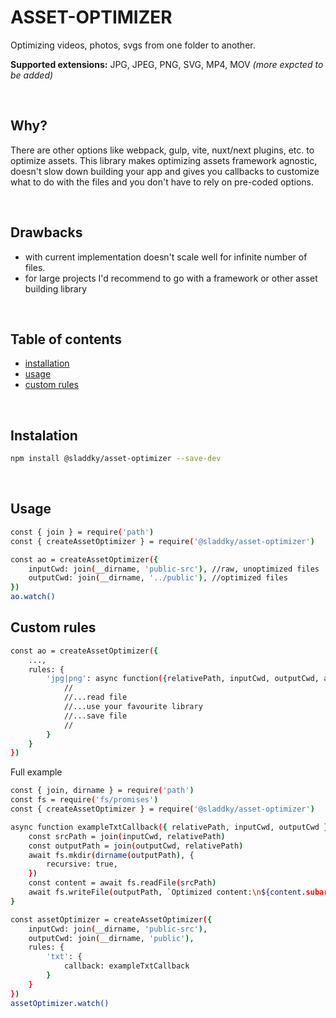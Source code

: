 # ASSET-OPTIMIZER

Optimizing videos, photos, svgs from one folder to another.

**Supported extensions:** JPG, JPEG, PNG, SVG, MP4, MOV *(more expcted to be added)*

<br>

## Why?
There are other options like webpack, gulp, vite, nuxt/next plugins, etc. to optimize assets. This library makes optimizing assets framework agnostic, doesn't slow down building your app and gives you callbacks to customize what to do with the files and you don't have to rely on pre-coded options.

<br>

## Drawbacks
- with current implementation doesn't scale well for infinite number of files.
- for large projects I'd recommend to go with a framework or other asset building library

<br>

## Table of contents
* [installation](#installation)
* [usage](#usage)
* [custom rules](#custom-rules)


<br>


<a name="installation"></a>
## Instalation
```sh
npm install @sladdky/asset-optimizer --save-dev
```

<br>

<a name="usage"></a>
## Usage
```sh
const { join } = require('path')
const { createAssetOptimizer } = require('@sladdky/asset-optimizer')

const ao = createAssetOptimizer({
    inputCwd: join(__dirname, 'public-src'), //raw, unoptimized files
    outputCwd: join(__dirname, '../public'), //optimized files
})
ao.watch()
```

## Custom rules
```sh
const ao = createAssetOptimizer({
    ...,
    rules: {
        'jpg|png': async function({relativePath, inputCwd, outputCwd, additionalData}: AssetOptimizerRuleArgument) {
            //
            //...read file
            //...use your favourite library
            //...save file
            //
        }
    }
})
```
Full example
```sh
const { join, dirname } = require('path')
const fs = require('fs/promises')
const { createAssetOptimizer } = require('@sladdky/asset-optimizer')

async function exampleTxtCallback({ relativePath, inputCwd, outputCwd }) {
    const srcPath = join(inputCwd, relativePath)
    const outputPath = join(outputCwd, relativePath)
    await fs.mkdir(dirname(outputPath), {
        recursive: true,
    })
    const content = await fs.readFile(srcPath)
    await fs.writeFile(outputPath, `Optimized content:\n${content.subarray(0,10)}`)
}

const assetOptimizer = createAssetOptimizer({
    inputCwd: join(__dirname, 'public-src'),
    outputCwd: join(__dirname, 'public'),
    rules: {
        'txt': {
            callback: exampleTxtCallback
        }
    }
})
assetOptimizer.watch()
```
